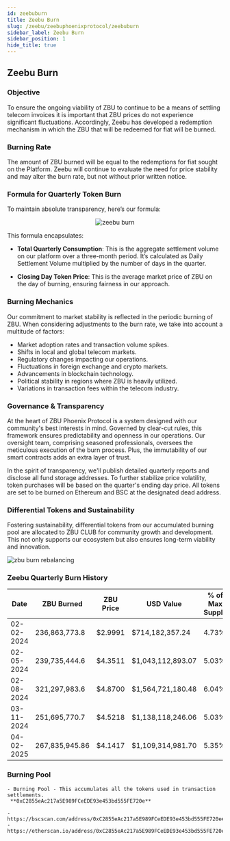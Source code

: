 ```yaml
---
id: zeebuburn
title: Zeebu Burn
slug: /zeebu/zeebuphoenixprotocol/zeebuburn
sidebar_label: Zeebu Burn
sidebar_position: 1
hide_title: true
---
```

<h2> Zeebu Burn </h2>

### Objective

To ensure the ongoing viability of ZBU to continue to be a means of settling telecom invoices it is important that ZBU prices do not experience significant fluctuations. Accordingly, Zeebu has developed a redemption mechanism in which the ZBU that will be redeemed for fiat will be burned.

### Burning Rate

The amount of ZBU burned will be equal to the redemptions for fiat sought on the Platform. Zeebu will continue to evaluate the need for price stability and may alter the burn rate, but not without prior written notice.

### Formula for Quarterly Token Burn

To maintain absolute transparency, here’s our formula: 

<div align="center">
<img src = "/images/zeebuburn.png" alt="zeebu burn" title="zeebu burn" />
</div>

This formula encapsulates:

- **Total Quarterly Consumption**: This is the aggregate settlement volume on our platform over a three-month period. It’s calculated as Daily Settlement Volume multiplied by the number of days in the quarter.

- **Closing Day Token Price**: This is the average market price of ZBU on the day of burning, ensuring fairness in our approach.

### Burning Mechanics

Our commitment to market stability is reflected in the periodic burning of ZBU. When considering adjustments to the burn rate, we take into account a multitude of factors:


- Market adoption rates and transaction volume spikes.
- Shifts in local and global telecom markets.
- Regulatory changes impacting our operations.
- Fluctuations in foreign exchange and crypto markets.
- Advancements in blockchain technology.
- Political stability in regions where ZBU is heavily utilized.
- Variations in transaction fees within the telecom industry.

### Governance & Transparency

At the heart of ZBU Phoenix Protocol is a system designed with our community's best interests in mind. Governed by clear-cut rules, this framework ensures predictability and openness in our operations. Our oversight team, comprising seasoned professionals, oversees the meticulous execution of the burn process. Plus, the immutability of our smart contracts adds an extra layer of trust.

In the spirit of transparency, we'll publish detailed quarterly reports and disclose all fund storage addresses. To further stabilize price volatility, token purchases will be based on the quarter's ending day price. All tokens are set to be burned on Ethereum and BSC at the designated dead address.

### Differential Tokens and Sustainability

Fostering sustainability, differential tokens from our accumulated burning pool are allocated to ZBU CLUB for community growth and development. This not only supports our ecosystem but also ensures long-term viability and innovation.

<img src="/images/zbuburnrebalancing.png" alt="zbu burn rebalancing" title="zbu burn rebalancing" />

### Zeebu Quarterly Burn History

| Date       | ZBU Burned      | ZBU Price | USD Value           | % of Max Supply |
|------------|-----------------|-----------|---------------------|-----------------|
| 02-02-2024 | 236,863,773.8   | $2.9991   | $714,182,357.24     | 4.73%           |
| 02-05-2024 | 239,735,444.6   | $4.3511   | $1,043,112,893.07   | 5.03%           |
| 02-08-2024 | 321,297,983.6   | $4.8700   | $1,564,721,180.48   | 6.04%           |
| 03-11-2024 | 251,695,770.7   | $4.5218   | $1,138,118,246.06   | 5.03%           |
| 04-02-2025 | 267,835,945.86  | $4.1417   | $1,109,314,981.70   | 5.35%           |

### Burning Pool 

    - Burning Pool - This accumulates all the tokens used in transaction settlements.
     **0xC2855eAc217a5E989FCeEDE93e453bd555FE720e**

    - https://bscscan.com/address/0xC2855eAc217a5E989FCeEDE93e453bd555FE720e#tokentxns
    - https://etherscan.io/address/0xC2855eAc217a5E989FCeEDE93e453bd555FE720e#tokentxns